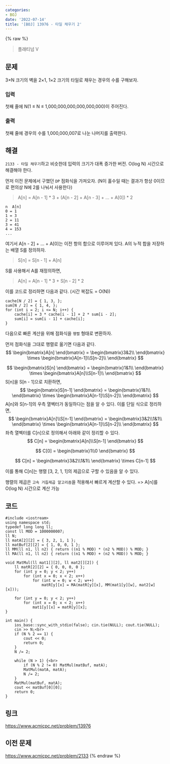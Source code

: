 ```yaml
---
categories:
- BOJ
date: '2022-07-14'
title: '[BOJ] 13976 - 타일 채우기 2'
---
```


{% raw %}
> 플래티넘 V<br>

## 문제
3×N 크기의 벽을 2×1, 1×2 크기의 타일로 채우는 경우의 수를 구해보자.

### 입력
첫째 줄에 N(1 ≤ N ≤ 1,000,000,000,000,000,000)이 주어진다.

### 출력
첫째 줄에 경우의 수를 1,000,000,007로 나눈 나머지를 출력한다.

## 해결
`2133 - 타일 채우기`하고 비슷한데 입력의 크기가 대폭 증가한 버전. O(log N) 시간으로 해결해야 한다.

먼저 이전 문제에서 구했던 `DP` 점화식을 가져오자. (N이 홀수일 때는 결과가 항상 0이므로 편의상 N에 2를 나눠서 사용한다)
> A[n] = A[n - 1] * 3 + (A[n - 2] + A[n - 3] + ... + A[0]) * 2 <br>
```
n  A[n]
0 = 1
1 = 3
2 = 11
3 = 41
4 = 153
...
```

여기서 A[n - 2] + ... + A[0]는 이전 항의 합으로 이루어져 있다. A의 누적 합을 저장하는 배열 S를 정의하자.
> S[n] = S[n - 1] + A[n]<br>

S를 사용해서 A를 재정의하면,
> A[n] = A[n - 1] * 3 + S[n - 2] * 2 <br>

이를 코드로 정리하면 다음과 같다. (시간 복잡도 = O(N))
```
cache[N / 2] = { 1, 3, };
sum[N / 2] = { 1, 4, };
for (int i = 2; i <= N; i++) {
	cache[i] = 3 * cache[i - 1] + 2 * sum[i - 2];
	sum[i] = sum[i - 1] + cache[i];
}
```

다음으로 빠른 계산을 위해 점화식을 `행렬` 형태로 변환하자.

먼저 점화식을 그대로 행렬로 옮기면 다음과 같다.
$$
\begin{bmatrix}A[n] \end{bmatrix} =
\begin{bmatrix}3&2\\ \end{bmatrix}
\times 
\begin{bmatrix}A[n-1]\\S[n-2]\\ \end{bmatrix}
$$

$$
\begin{bmatrix}S[n] \end{bmatrix} =
\begin{bmatrix}1&1\\ \end{bmatrix}
\times 
\begin{bmatrix}A[n]\\S[n-1]\\ \end{bmatrix}
$$
S[n]을 S[n - 1]으로 치환하면,
$$
\begin{bmatrix}S[n-1] \end{bmatrix} =
\begin{bmatrix}1&1\\ \end{bmatrix}
\times 
\begin{bmatrix}A[n-1]\\S[n-2]\\ \end{bmatrix}
$$
A[n]와 S[n-1]의 우측 열벡터가 동일하다는 점을 알 수 있다. 이를 단일 식으로 정리하면,
$$
\begin{bmatrix}A[n]\\S[n-1] \end{bmatrix} =
\begin{bmatrix}3&2\\1&1\\ \end{bmatrix}
\times 
\begin{bmatrix}A[n-1]\\S[n-2]\\ \end{bmatrix}
$$
좌측 열벡터를 C[n]으로 정의해서 아래와 같이 정리할 수 있다.
$$
C[n] = \begin{bmatrix}A[n]\\S[n-1] \end{bmatrix} 
$$

$$
C[0] = \begin{bmatrix}1\\0 \end{bmatrix} 
$$

$$
C[n] =
\begin{bmatrix}3&2\\1&1\\ \end{bmatrix}
\times 
C[n-1]
$$

이를 통해 C[n]는 행렬 [3, 2, 1, 1]의 제곱으로 구할 수 있음을 알 수 있다.

행렬의 제곱은 `고속 거듭제곱 알고리즘`을 적용해서 빠르게 계산할 수 있다. => A[n]를 O(log N) 시간으로 계산 가능<br>

## 코드
```
#include <iostream>
using namespace std;
typedef long long ll;
const ll MOD = 1000000007;
ll N;
ll matA[2][2] = { 3, 2, 1, 1 };
ll matBuf[2][2] = { 1, 0, 0, 1 };
ll MM(ll n1, ll n2) { return ((n1 % MOD) * (n2 % MOD)) % MOD; }
ll MA(ll n1, ll n2) { return ((n1 % MOD) + (n2 % MOD)) % MOD; }

void MatMul(ll mat1[][2], ll mat2[][2]) {
	ll matR[2][2] = { 0, 0, 0, 0 };
	for (int y = 0; y < 2; y++)
		for (int x = 0; x < 2; x++)
			for (int w = 0; w < 2; w++)
				matR[y][x] = MA(matR[y][x], MM(mat1[y][w], mat2[w][x]));

	for (int y = 0; y < 2; y++)
		for (int x = 0; x < 2; x++)
			mat1[y][x] = matR[y][x];
}

int main() {
	ios_base::sync_with_stdio(false); cin.tie(NULL); cout.tie(NULL);
	cin >> N;<br>
	if (N % 2 == 1) {
		cout << 0;
		return 0;
	}
	N /= 2;

	while (N > 1) {<br>
		if (N % 2 != 0) MatMul(matBuf, matA);
		MatMul(matA, matA);
		N /= 2;
	}
	MatMul(matBuf, matA);
	cout << matBuf[0][0];
	return 0;
}
```

## 링크
https://www.acmicpc.net/problem/13976

## 이전 문제
https://www.acmicpc.net/problem/2133
{% endraw %}
